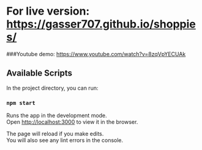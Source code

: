 # For live version: https://gasser707.github.io/shoppies/

###Youtube demo: https://www.youtube.com/watch?v=8zqVpYECUAk

## Available Scripts

In the project directory, you can run:

### `npm start`

Runs the app in the development mode.\
Open [http://localhost:3000](http://localhost:3000) to view it in the browser.

The page will reload if you make edits.\
You will also see any lint errors in the console.


